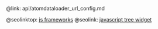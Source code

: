 @link: api/atomdataloader_url_config.md

@seolinktop: [js frameworks](https://webix.com)
@seolink: [javascript tree widget](https://webix.com/widget/tree/)
